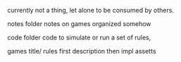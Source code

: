 currently not a thing, let alone to be consumed by others. 

notes folder
notes on games organized somehow

code folder
code to simulate or run a set of rules, 

games 
title/
  rules 
    first description
    then impl
  assetts
